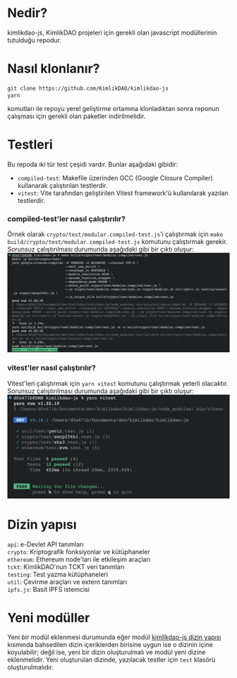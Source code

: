 # Nedir?
kimlikdao-js, KimlikDAO projeleri için gerekli olan javascript modüllerinin tutulduğu repodur.

# Nasıl klonlanır?

```shell 
git clone https://github.com/KimlikDAO/kimlikdao-js
yarn
``` 
komutları ile repoyu yerel geliştirme ortamına klonladıktan sonra reponun çalışması için gerekli olan paketler indirilmelidir.

# Testleri

Bu repoda iki tür test çeşidi vardır. Bunlar aşağıdaki gibidir:
* ```compiled-test```: Makefile üzerinden GCC (Google Closure Compiler) kullanarak çalıştırılan testlerdir. 
* ```vitest```: Vite tarafından geliştirilen Vitest framework'ü kullanılarak yazılan testlerdir.

### compiled-test'ler nasıl çalıştırılır?

Örnek olarak ```crypto/test/modular.compiled-test.js```'i çalıştırmak için ```make build/crypto/test/modular.compiled-test.js``` komutunu çalıştırmak gerekir. Sorunsuz çalıştırılması durumunda aşağıdaki gibi bir çıktı oluşur:\
 ![](img/modular.compiled-test.js_ornek_cikti.png "Örnek modular.compiled-test.js çıktısı")

### vitest'ler nasıl çalıştırılır?

Vitest'leri çalıştırmak için ```yarn vitest``` komutunu çalıştırmak yeterli olacaktır. Sorunsuz çalıştırılması durumunda aşağıdaki gibi bir çıktı oluşur:\
 ![](img/vitest_ornek_cikti.png "Örnek vitest çıktısı")
 
# Dizin yapısı

```api```: e-Devlet API tanımları\
```crypto```: Kriptografik fonksiyonlar ve kütüphaneler\
```ethereum```: Ethereum node'ları ile etkileşim araçları\
```tckt```: KimlikDAO'nun TCKT veri tanımları\
```testing```: Test yazma kütüphaneleri\
```util```: Çevirme araçları ve extern tanımları\
```ipfs.js```: Basit IPFS istemcisi

# Yeni modüller

Yeni bir modül eklenmesi durumunda eğer modül [kimlikdao-js dizin yapısı](#kimlikdao-js-dizin-yapısı) kısmında bahsedilen dizin içeriklerden birisine uygun ise o dizinin içine koyulabilir; değil ise, yeni bir dizin oluşturulmalı ve modül yeni dizine eklenmelidir. Yeni oluşturulan dizinde, yazılacak testler için ```test``` klasörü oluşturulmalıdır.
